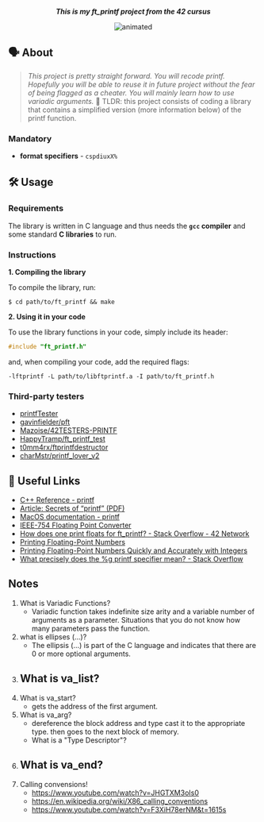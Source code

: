 <p align="center">
	<b><i>This is my ft_printf project from the 42 cursus</i></b><br>
</p>

<div align="center">
  <img src="https://media.giphy.com/media/1W40UWS9peSru/giphy.gif" alt="animated" />
</div>


## 🗣️ About

> _This project is pretty straight forward. You will recode printf. Hopefully you will be able to reuse it in future project without the fear of being flagged as a cheater. You will mainly learn how to use variadic arguments._
	🚀 TLDR: this project consists of coding a library that contains a simplified version (more
	information below) of the printf function.

### Mandatory

* **format specifiers** - `cspdiuxX%`

## 🛠️ Usage

### Requirements

The library is written in C language and thus needs the **`gcc` compiler** and some standard **C libraries** to run.

### Instructions

**1. Compiling the library**

To compile the library, run:

```shell
$ cd path/to/ft_printf && make
```

**2. Using it in your code**

To use the library functions in your code, simply include its header:

```C
#include "ft_printf.h"
```

and, when compiling your code, add the required flags:

```shell
-lftprintf -L path/to/libftprintf.a -I path/to/ft_printf.h
```

### Third-party testers

* [printfTester](https://github.com/Tripouille/printfTester)
* [gavinfielder/pft](https://github.com/gavinfielder/pft)
* [Mazoise/42TESTERS-PRINTF](https://github.com/Mazoise/42TESTERS-PRINTF)
* [HappyTramp/ft_printf_test](https://github.com/HappyTramp/ft_printf_test)
* [t0mm4rx/ftprintfdestructor](https://github.com/t0mm4rx/ftprintfdestructor)
* [charMstr/printf_lover_v2](https://github.com/charMstr/printf_lover_v2)

## 📌 Useful Links

* [C++ Reference - printf](http://www.cplusplus.com/reference/cstdio/printf/)
* [Article: Secrets of “printf” (PDF)](https://www.cypress.com/file/54441/download)
* [MacOS documentation - printf](https://opensource.apple.com/source/xnu/xnu-201/osfmk/kern/printf.c.auto.html)
* [IEEE-754 Floating Point Converter](https://www.h-schmidt.net/FloatConverter/IEEE754.html)
* [How does one print floats for ft_printf? - Stack Overflow - 42 Network](https://stackoverflow.com/c/42network/questions/133/134#134)
* [Printing Floating-Point Numbers](http://www.ryanjuckett.com/programming/printing-floating-point-numbers/)
* [Printing Floating-Point Numbers Quickly and Accurately with Integers](https://www.cs.tufts.edu/~nr/cs257/archive/florian-loitsch/printf.pdf)
* [What precisely does the %g printf specifier mean? - Stack Overflow](https://stackoverflow.com/questions/54162152/what-precisely-does-the-g-printf-specifier-mean)

## Notes

1. What is Variadic Functions?
	- Variadic function takes indefinite size arity and a variable number of arguments as a parameter. Situations that you do not know how many parameters pass the function.
2. what is ellipses (...)?
	- The ellipsis (...) is part of the C language and indicates that there are 0 or more optional arguments.
2. What is va_list?
	-
3. What is va_start?
	- gets the address of the first argument.
4. What is va_arg?
	- dereference the block address and type cast it to the appropriate type. then goes to the next block of memory.
	- What is a "Type Descriptor"?
5. What is va_end?
	-
6. Calling convensions!
	- https://www.youtube.com/watch?v=JHGTXM3oIs0
	- https://en.wikipedia.org/wiki/X86_calling_conventions
	- https://www.youtube.com/watch?v=F3XiH78erNM&t=1615s
